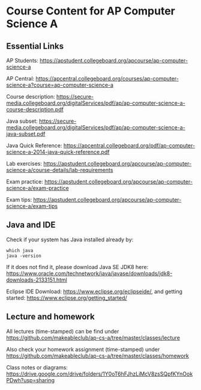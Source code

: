 # Course Content for AP Computer Science A

## Essential Links
AP Students: https://apstudent.collegeboard.org/apcourse/ap-computer-science-a

AP Central: https://apcentral.collegeboard.org/courses/ap-computer-science-a?course=ap-computer-science-a

Course description: https://secure-media.collegeboard.org/digitalServices/pdf/ap/ap-computer-science-a-course-description.pdf

Java subset: https://secure-media.collegeboard.org/digitalServices/pdf/ap/ap-computer-science-a-java-subset.pdf

Java Quick Reference: https://apcentral.collegeboard.org/pdf/ap-computer-science-a-2014-java-quick-reference.pdf

Lab exercises: https://apstudent.collegeboard.org/apcourse/ap-computer-science-a/course-details/lab-requirements

Exam practice: https://apstudent.collegeboard.org/apcourse/ap-computer-science-a/exam-practice

Exam tips: https://apstudent.collegeboard.org/apcourse/ap-computer-science-a/exam-tips


## Java and IDE

Check if your system has Java installed already by:
```
which java
java -version
```

If it does not find it, please download Java SE JDK8 here: https://www.oracle.com/technetwork/java/javase/downloads/jdk8-downloads-2133151.html

Eclipse IDE Download: https://www.eclipse.org/eclipseide/, and getting started: https://www.eclipse.org/getting_started/

## Lecture and homework

All lectures (time-stamped) can be find under https://github.com/makeableclub/ap-cs-a/tree/master/classes/lecture

Also check your homework assignment (time-stamped) under https://github.com/makeableclub/ap-cs-a/tree/master/classes/homework

Class notes or diagrams: https://drive.google.com/drive/folders/1Y0oT6hFJhzLiMcV8zsSQpfKYnOokPDwh?usp=sharing
